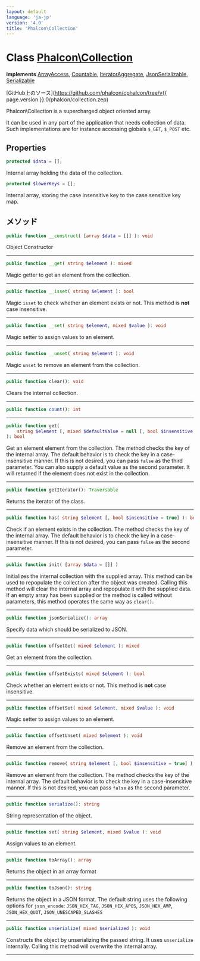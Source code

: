 ```yaml
---
layout: default
language: 'ja-jp'
version: '4.0'
title: 'Phalcon\Collection'
---
```

# Class [Phalcon\Collection](Phalcon_Collection)

**implements** [ArrayAccess](https://secure.php.net/manual/en/class.arrayaccess.php), [Countable](https://secure.php.net/manual/en/class.countable.php), [IteratorAggregate](https://secure.php.net/manual/en/class.iteratoraggregate.php), [JsonSerializable](https://secure.php.net/manual/en/class.jsonserializable.php), [Serializable](https://secure.php.net/manual/en/class.serializable.php)

[GitHub上のソース](https://github.com/phalcon/cphalcon/tree/v{{ page.version }}.0/phalcon/collection.zep)

Phalcon\Collection is a supercharged object oriented array.

It can be used in any part of the application that needs collection of data. Such implementations are for instance accessing globals `$_GET`, `$_POST` etc.

## Properties

```php
protected $data = [];
```

Internal array holding the data of the collection.

```php
protected $lowerKeys = [];
```

Internal array, storing the case insensitive key to the case sensitive key map.

## メソッド

```php
public function __construct( [array $data = []] ): void
```

Object Constructor

* * *

```php
public function __get( string $element ): mixed
```

Magic getter to get an element from the collection.

* * *

```php
public function __isset( string $element ): bool
```

Magic `isset` to check whether an element exists or not. This method is **not** case insensitive.

* * *

```php
public function __set( string $element, mixed $value ): void
```

Magic setter to assign values to an element.

* * *

```php
public function __unset( string $element ): void
```

Magic `unset` to remove an element from the collection.

* * *

```php
public function clear(): void
```

Clears the internal collection.

* * *

```php
public function count(): int
```

* * *

```php
public function get( 
    string $element [, mixed $defaultValue = null [, bool $insensitive = true]] 
): bool
```

Get an element element from the collection. The method checks the key of the internal array. The default behavior is to check the key in a case-insensitive manner. If this is not desired, you can pass `false` as the third parameter. You can also supply a default value as the second parameter. It will returned if the element does not exist in the collection.

* * *

```php
public function getIterator(): Traversable
```

Returns the iterator of the class.

* * *

```php
public function has( string $element [, bool $insensitive = true] ): bool
```

Check if an element exists in the collection. The method checks the key of the internal array. The default behavior is to check the key in a case-insensitive manner. If this is not desired, you can pass `false` as the second parameter.

* * *

```php
public function init( [array $data = []] )
```

Initializes the internal collection with the supplied array. This method can be used to repopulate the collection after the object was created. Calling this method will clear the internal array and repopulate it with the supplied data. If an empty array has been supplied or the method is called without parameters, this method operates the same way as `clear()`.

* * *

```php
public function jsonSerialize(): array
```

Specify data which should be serialized to JSON.

* * *

```php
public function offsetGet( mixed $element ): mixed
```

Get an element from the collection.

* * *

```php
public function offsetExists( mixed $element ): bool
```

Check whether an element exists or not. This method is **not** case insensitive.

* * *

```php
public function offsetSet( mixed $element, mixed $value ): void
```

Magic setter to assign values to an element.

* * *

```php
public function offsetUnset( mixed $element ): void
```

Remove an element from the collection.

* * *

```php
public function remove( string $element [, bool $insensitive = true] ): void
```

Remove an element from the collection. The method checks the key of the internal array. The default behavior is to check the key in a case-insensitive manner. If this is not desired, you can pass `false` as the second parameter.

* * *

```php
public function serialize(): string
```

String representation of the object.

* * *

```php
public function set( string $element, mixed $value ): void
```

Assign values to an element.

* * *

```php
public function toArray(): array
```

Returns the object in an array format

* * *

```php
public function toJson(): string
```

Returns the object in a JSON format. The default string uses the following options for `json_encode`: `JSON_HEX_TAG`, `JSON_HEX_APOS`, `JSON_HEX_AMP`, `JSON_HEX_QUOT`, `JSON_UNESCAPED_SLASHES`

* * *

```php
public function unserialize( mixed $serialized ): void
```

Constructs the object by unserializing the passed string. It uses `unserialize` internally. Calling this method will overwrite the internal array.

* * *